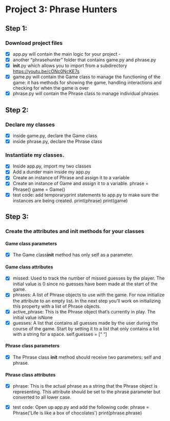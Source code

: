 # Project 3: Phrase Hunters

## Step 1:

### Download project files

- [x] app.py will contain the main logic for your project -
- [x] another “phrasehunter” folder that contains game.py and phrase.py
- [x] **init**.py which allows you to ​import from a subdirectory https://youtu.be/cONc0NcKE7s
- [x] game.py will contain the Game class to manage the functioning of the game: it has methods for showing the game, handling interactions and checking for when the game is over
- [x] phrase.py will contain the Phrase class to manage individual phrases

## Step 2:

### Declare my classes

- [x] inside game.py, declare the Game class
- [x] inside phrase.py, declare the Phrase class

### Instantiate my classes.

- [x] Inside app.py, import my two classes
- [x] Add a dunder main inside my app.py
- [x] Create an instance of Phrase and assign it to a variable
- [x] Create an instance of Game and assign it to a variable.
      phrase = Phrase()
      game = Game()
- [x] test code: add temporary ​print​ statements to app.py to make sure the instances are being created.
      print(phrase)
      print(game)

## Step 3:

### Create the attributes and ​**init**​ methods for your classes

#### Game class parameters

- [x] The Game class ​**init**​ method has only s​elf ​as a parameter.

#### Game class attributes

- [x] missed​: Used to track the number of missed guesses by the player. The initial value is 0 since no guesses have been made at the start of the game.
- [x] phrases: ​A list of Phrase objects to use with the game. For now initialize the attribute to an empty list. In the next step you’ll work on initializing this property with a list of Phrase objects.
- [x] active_phrase​: This is the Phrase object that’s currently in play. The initial value is ​None
- [x] guesses: ​A list that contains all guesses made by the user during the course of the game. Start by setting it to a list that only contains a list with a string for a space. ​self.guesses = [“ “]

#### Phrase class parameters

- [x] The Phrase class **init** method should receive two parameters: ​self​ and ​phrase​.

#### Phrase class attributes

- [x] phrase​: This is the actual phrase as a string that the Phrase object is representing. This attribute should be set to the ​phrase​ parameter but converted to all lower case.

- [x] test code: Open up app.py and add the following code:
      phrase = Phrase('Life is like a box of chocolates')
      print(phrase.phrase)
